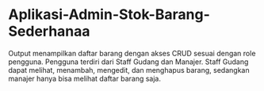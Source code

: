 # Aplikasi-Admin-Stok-Barang-Sederhanaa
Output menampilkan daftar barang dengan akses CRUD  sesuai dengan role pengguna. Pengguna terdiri dari Staff Gudang dan Manajer. Staff Gudang dapat melihat, menambah, mengedit, dan menghapus barang, sedangkan manajer hanya bisa melihat daftar barang saja.
